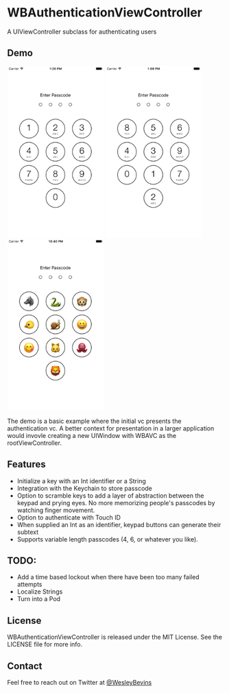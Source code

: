 # WBAuthenticationViewController
A UIViewController subclass for authenticating users

## Demo

<img alt="Standard Unlock Keypad" src="https://github.com/WesleyB/WBAuthenticationViewController/blob/master/screenshots/sc_normal.png" height="400"> <img alt="Scrambled Unlock Keypad" src="https://github.com/WesleyB/WBAuthenticationViewController/blob/master/screenshots/sc_scramble.png" height="400"> <img alt="Emoji Unlock Keypad" src="https://github.com/WesleyB/WBAuthenticationViewController/blob/master/screenshots/sc_emoji.png" height="400">

The demo is a basic example where the initial vc presents the authentication vc. A better context for presentation in a larger application would invovle creating a new UIWindow with WBAVC as the rootViewController.

## Features

- Initialize a key with an Int identifier or a String
- Integration with the Keychain to store passcode
- Option to scramble keys to add a layer of abstraction between the keypad and prying eyes. No more memorizing people's passcodes by watching finger movement.
- Option to authenticate with Touch ID
- When supplied an Int as an identifier, keypad buttons can generate their subtext
- Supports variable length passcodes (4, 6, or whatever you like).

## TODO:

- Add a time based lockout when there have been too many failed attempts
- Localize Strings
- Turn into a Pod

## License

WBAuthenticationViewController is released under the MIT License. See the LICENSE file for more info.

## Contact

Feel free to reach out on Twitter at [@WesleyBevins](https://twitter.com/WesleyBevins)

